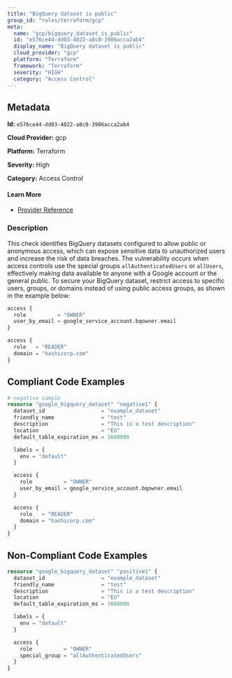 ```yaml
---
title: "BigQuery dataset is public"
group_id: "rules/terraform/gcp"
meta:
  name: "gcp/bigquery_dataset_is_public"
  id: "e576ce44-dd03-4022-a8c0-3906acca2ab4"
  display_name: "BigQuery dataset is public"
  cloud_provider: "gcp"
  platform: "Terraform"
  framework: "Terraform"
  severity: "HIGH"
  category: "Access Control"
---
```

## Metadata

**Id:** `e576ce44-dd03-4022-a8c0-3906acca2ab4`

**Cloud Provider:** gcp

**Platform:** Terraform

**Severity:** High

**Category:** Access Control

#### Learn More

 - [Provider Reference](https://www.terraform.io/docs/providers/google/r/bigquery_dataset.html)

### Description

 This check identifies BigQuery datasets configured to allow public or anonymous access, which can expose sensitive data to unauthorized users and increase the risk of data breaches. The vulnerability occurs when access controls use the special groups `allAuthenticatedUsers` or `allUsers`, effectively making data available to anyone with a Google account or the general public. To secure your BigQuery dataset, restrict access to specific users, groups, or domains instead of using public access groups, as shown in the example below:

```terraform
access {
  role          = "OWNER"
  user_by_email = google_service_account.bqowner.email
}

access {
  role   = "READER"
  domain = "hashicorp.com"
}
```


## Compliant Code Examples
```terraform
# negative sample
resource "google_bigquery_dataset" "negative1" {
  dataset_id                  = "example_dataset"
  friendly_name               = "test"
  description                 = "This is a test description"
  location                    = "EU"
  default_table_expiration_ms = 3600000

  labels = {
    env = "default"
  }

  access {
    role          = "OWNER"
    user_by_email = google_service_account.bqowner.email
  }

  access {
    role   = "READER"
    domain = "hashicorp.com"
  }
}

```
## Non-Compliant Code Examples
```terraform
resource "google_bigquery_dataset" "positive1" {
  dataset_id                  = "example_dataset"
  friendly_name               = "test"
  description                 = "This is a test description"
  location                    = "EU"
  default_table_expiration_ms = 3600000

  labels = {
    env = "default"
  }

  access {
    role          = "OWNER"
    special_group = "allAuthenticatedUsers"
  }
}
```